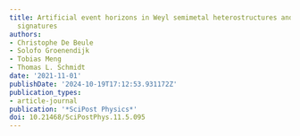 ```yaml
---
title: Artificial event horizons in Weyl semimetal heterostructures and their  non-equilibrium
  signatures
authors:
- Christophe De Beule
- Solofo Groenendijk
- Tobias Meng
- Thomas L. Schmidt
date: '2021-11-01'
publishDate: '2024-10-19T17:12:53.931172Z'
publication_types:
- article-journal
publication: '*SciPost Physics*'
doi: 10.21468/SciPostPhys.11.5.095
---
```

